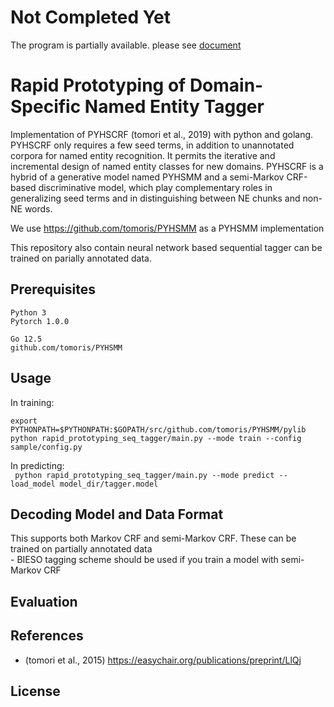 # Not Completed Yet

The program is partially available.
please see [document](https://tomoris.github.io/tools/pyhscrf.ja/)

# Rapid Prototyping of Domain-Specific Named Entity Tagger
Implementation of PYHSCRF (tomori et al., 2019) with python and golang. PYHSCRF only requires a few seed terms, in addition to unannotated corpora for named entity recognition. It permits the iterative and incremental design of named entity classes for new domains. PYHSCRF is a hybrid of a generative model named PYHSMM and a semi-Markov CRF-based discriminative model, which play complementary roles in generalizing seed terms and in distinguishing between NE chunks and non-NE words.

We use https://github.com/tomoris/PYHSMM as a PYHSMM implementation

This repository also contain neural network based sequential tagger can be trained on parially annotated data.

## Prerequisites
```
Python 3
Pytorch 1.0.0

Go 12.5
github.com/tomoris/PYHSMM
```

<!-- ## Installing
```
python setup.py build (TODO)
``` -->

## Usage
In training:  

```
export PYTHONPATH=$PYTHONPATH:$GOPATH/src/github.com/tomoris/PYHSMM/pylib
python rapid_prototyping_seq_tagger/main.py --mode train --config sample/config.py
```
In predicting:  
` python rapid_prototyping_seq_tagger/main.py --mode predict --load_model model_dir/tagger.model`  

## Decoding Model and Data Format
This supports both Markov CRF and semi-Markov CRF. These can be trained on partially annotated data  
    - BIESO tagging scheme should be used if you train a model with semi-Markov CRF

## Evaluation


## References
- (tomori et al., 2015) https://easychair.org/publications/preprint/LlQj

## License